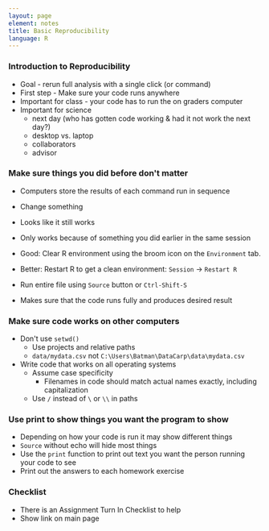 ```yaml
---
layout: page
element: notes
title: Basic Reproducibility
language: R
---
```


### Introduction to Reproducibility

* Goal - rerun full analysis with a single click (or command)
* First step - Make sure your code runs anywhere
* Important for class - your code has to run the on graders computer
* Important for science
    * next day (who has gotten code working & had it not work the next day?)
	* desktop vs. laptop
	* collaborators
	* advisor

### Make sure things you did before don't matter

* Computers store the results of each command run in sequence
* Change something
* Looks like it still works
* Only works because of something you did earlier in the same session

* Good: Clear R environment using the broom icon on the `Environment` tab.
* Better: Restart R to get a clean environment: `Session` -> `Restart R`
* Run entire file using `Source` button or `Ctrl-Shift-S`
* Makes sure that the code runs fully and produces desired result

### Make sure code works on other computers

* Don't use `setwd()`
    * Use projects and relative paths
    * `data/mydata.csv` not `C:\Users\Batman\DataCarp\data\mydata.csv`
* Write code that works on all operating systems
    * Assume case specificity
	    * Filenames in code should match actual names exactly, including capitalization
	* Use `/` instead of `\` or `\\` in paths

### Use print to show things you want the program to show

* Depending on how your code is run it may show different things
* `Source` without echo will hide most things
* Use the `print` function to print out text you want the person running your
  code to see
* Print out the answers to each homework exercise

### Checklist

* There is an Assignment Turn In Checklist to help
* Show link on main page
